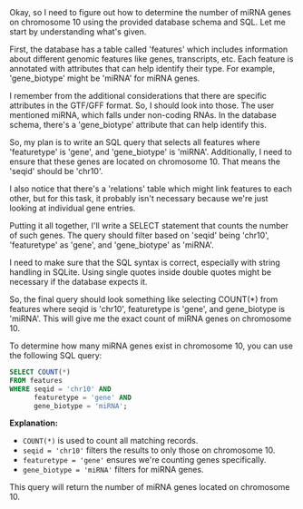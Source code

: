 <think>
Okay, so I need to figure out how to determine the number of miRNA genes on chromosome 10 using the provided database schema and SQL. Let me start by understanding what's given.

First, the database has a table called 'features' which includes information about different genomic features like genes, transcripts, etc. Each feature is annotated with attributes that can help identify their type. For example, 'gene_biotype' might be 'miRNA' for miRNA genes.

I remember from the additional considerations that there are specific attributes in the GTF/GFF format. So, I should look into those. The user mentioned miRNA, which falls under non-coding RNAs. In the database schema, there's a 'gene_biotype' attribute that can help identify this.

So, my plan is to write an SQL query that selects all features where 'featuretype' is 'gene', and 'gene_biotype' is 'miRNA'. Additionally, I need to ensure that these genes are located on chromosome 10. That means the 'seqid' should be 'chr10'.

I also notice that there's a 'relations' table which might link features to each other, but for this task, it probably isn't necessary because we're just looking at individual gene entries.

Putting it all together, I'll write a SELECT statement that counts the number of such genes. The query should filter based on 'seqid' being 'chr10', 'featuretype' as 'gene', and 'gene_biotype' as 'miRNA'.

I need to make sure that the SQL syntax is correct, especially with string handling in SQLite. Using single quotes inside double quotes might be necessary if the database expects it.

So, the final query should look something like selecting COUNT(*) from features where seqid is 'chr10', featuretype is 'gene', and gene_biotype is 'miRNA'. This will give me the exact count of miRNA genes on chromosome 10.
</think>

To determine how many miRNA genes exist in chromosome 10, you can use the following SQL query:

```sql
SELECT COUNT(*) 
FROM features 
WHERE seqid = 'chr10' AND 
      featuretype = 'gene' AND 
      gene_biotype = 'miRNA';
```

**Explanation:**
- `COUNT(*)` is used to count all matching records.
- `seqid = 'chr10'` filters the results to only those on chromosome 10.
- `featuretype = 'gene'` ensures we're counting genes specifically.
- `gene_biotype = 'miRNA'` filters for miRNA genes.

This query will return the number of miRNA genes located on chromosome 10.